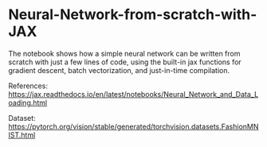 # Neural-Network-from-scratch-with-JAX
The notebook shows how a simple neural network can be written from scratch with just a few lines of code, using the built-in jax functions for gradient descent, batch vectorization, and just-in-time compilation.

References: https://jax.readthedocs.io/en/latest/notebooks/Neural_Network_and_Data_Loading.html

Dataset: https://pytorch.org/vision/stable/generated/torchvision.datasets.FashionMNIST.html
